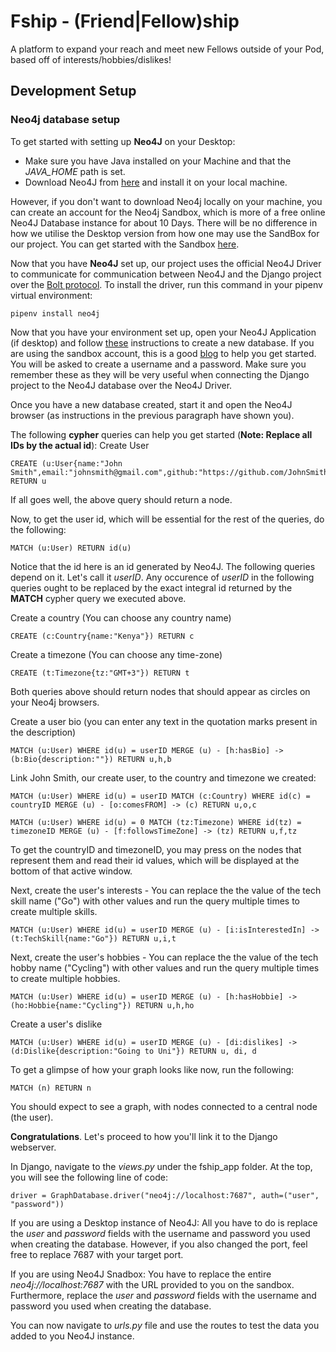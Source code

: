 # Fship - (Friend|Fellow)ship
A platform to expand your reach and meet new Fellows outside of your Pod, based off of interests/hobbies/dislikes!


## Development Setup

### Neo4j database setup

To get started with setting up __Neo4J__ on your Desktop:
* Make sure you have Java installed on your Machine and that the _JAVA_HOME_ path is set.
* Download Neo4J from [here](https://neo4j.com/download/) and install it on your local machine.

However, if you don't want to download Neo4j locally on your machine, you can create an account for the Neo4j Sandbox, which is more of a free online Neo4J Database instance for about 10 Days. There will be no difference in how we utilise the Desktop version from how one may use the SandBox for our project. You can get started with the Sandbox [here](https://neo4j.com/sandbox/).

Now that you have __Neo4J__ set up, our project uses the official Neo4J Driver to communicate for communication between Neo4J and the Django project over the [Bolt protocol](https://en.wikipedia.org/wiki/Bolt_(network_protocol)). To install the driver, run this command in your pipenv virtual environment:

```
pipenv install neo4j
```

Now that you have your environment set up, open your Neo4J Application (if desktop) and follow [these](https://neo4j.com/developer/neo4j-desktop/) instructions to create a new database. If you are using the sandbox account, this is a good [blog](https://neo4j.com/blog/graphcast-neo4j-sandbox-quick-start-guide/) to help you get started. You will be asked to create a username and a password. Make sure you remember these as they will be very useful when connecting the Django project to the Neo4J database over the Neo4J Driver.

Once you have a new database created, start it and open the Neo4J browser (as instructions in the previous paragraph have shown you).

The following __cypher__ queries can help you get started (**Note: Replace all IDs by the actual id**):
Create User
```
CREATE (u:User{name:"John Smith",email:"johnsmith@gmail.com",github:"https://github.com/JohnSmith"}) RETURN u
``` 
If all goes well, the above query should return a node. 

Now, to get the user id, which will be essential for the rest of the queries, do the following:
```
MATCH (u:User) RETURN id(u)
``` 
Notice that the id here is an id generated by Neo4J. The following queries depend on it. Let's call it _userID_. Any occurence of _userID_ in the following queries ought to be replaced by the exact integral id returned by the **MATCH** cypher query we executed above.

Create a country (You can choose any country name)
```
CREATE (c:Country{name:"Kenya"}) RETURN c
```

Create a timezone (You can choose any time-zone)
```
CREATE (t:Timezone{tz:"GMT+3"}) RETURN t
```

Both queries above should return nodes that should appear as circles on your Neo4j browsers. 

Create a user bio (you can enter any text in the quotation marks present in the description)
```
MATCH (u:User) WHERE id(u) = userID MERGE (u) - [h:hasBio] -> (b:Bio{description:""}) RETURN u,h,b
```

Link John Smith, our create user, to the country and timezone we created:

```
MATCH (u:User) WHERE id(u) = userID MATCH (c:Country) WHERE id(c) = countryID MERGE (u) - [o:comesFROM] -> (c) RETURN u,o,c
```

```
MATCH (u:User) WHERE id(u) = 0 MATCH (tz:Timezone) WHERE id(tz) = timezoneID MERGE (u) - [f:followsTimeZone] -> (tz) RETURN u,f,tz
```

To get the countryID and timezoneID, you may press on the nodes that represent them and read their id values, which will be displayed at the bottom of that active window.

Next, create the user's interests - You can replace the the value of the tech skill name ("Go") with other values and run the query multiple times to create multiple skills.
```
MATCH (u:User) WHERE id(u) = userID MERGE (u) - [i:isInterestedIn] -> (t:TechSkill{name:"Go"}) RETURN u,i,t
```

Next, create the user's hobbies - You can replace the the value of the tech hobby name ("Cycling") with other values and run the query multiple times to create multiple hobbies.
```
MATCH (u:User) WHERE id(u) = userID MERGE (u) - [h:hasHobbie] -> (ho:Hobbie{name:"Cycling"}) RETURN u,h,ho
```

Create a user's dislike
```
MATCH (u:User) WHERE id(u) = userID MERGE (u) - [di:dislikes] -> (d:Dislike{description:"Going to Uni"}) RETURN u, di, d
```

To get a glimpse of how your graph looks like now, run the following:
```
MATCH (n) RETURN n
```
You should expect to see a graph, with nodes connected to a central node (the user).

**Congratulations**. Let's proceed to how you'll link it to the Django webserver.

In Django, navigate to the _views.py_ under the fship_app folder. At the top, you will see the following line of code:
```
driver = GraphDatabase.driver("neo4j://localhost:7687", auth=("user", "password"))
```
If you are using a Desktop instance of Neo4J:
All you have to do is replace the _user_ and _password_ fields with the username and password you used when creating the database. However, if you also changed the port, feel free to replace 7687 with your target port.

If you are using Neo4J Snadbox:
You have to replace the entire _neo4j://localhost:7687_ with the URL provided to you on the sandbox. Furthermore, replace the _user_ and _password_ fields with the username and password you used when creating the database.

You can now navigate to _urls.py_ file and use the routes to test the data you added to you Neo4J instance. 


